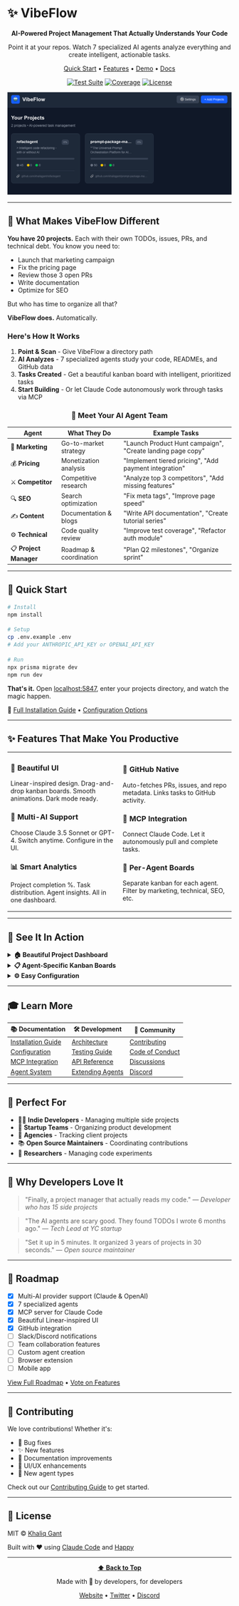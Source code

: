 # ✨ VibeFlow

<div align="center">

**AI-Powered Project Management That Actually Understands Your Code**

Point it at your repos. Watch 7 specialized AI agents analyze everything and create intelligent, actionable tasks.

[Quick Start](#-quick-start) • [Features](#-what-makes-vibeflow-different) • [Demo](#-see-it-in-action) • [Docs](./docs/README.md)

[![Test Suite](https://github.com/khaliqgant/vibeflow/workflows/Test%20Suite/badge.svg)](https://github.com/khaliqgant/vibeflow/actions)
[![Coverage](https://img.shields.io/badge/coverage-70%25-brightgreen)]()
[![License](https://img.shields.io/badge/license-MIT-blue.svg)](LICENSE)

![VibeFlow Dashboard](./screenshots/projects.png)

</div>

---

## 🎯 What Makes VibeFlow Different

**You have 20 projects.** Each with their own TODOs, issues, PRs, and technical debt. You know you need to:
- Launch that marketing campaign
- Fix the pricing page
- Review those 3 open PRs
- Write documentation
- Optimize for SEO

But who has time to organize all that?

**VibeFlow does.** Automatically.

### Here's How It Works

1. **Point & Scan** - Give VibeFlow a directory path
2. **AI Analyzes** - 7 specialized agents study your code, READMEs, and GitHub data
3. **Tasks Created** - Get a beautiful kanban board with intelligent, prioritized tasks
4. **Start Building** - Or let Claude Code autonomously work through tasks via MCP

<div align="center">

### 🤖 Meet Your AI Agent Team

</div>

| Agent | What They Do | Example Tasks |
|-------|-------------|---------------|
| 📢 **Marketing** | Go-to-market strategy | "Launch Product Hunt campaign", "Create landing page copy" |
| 💰 **Pricing** | Monetization analysis | "Implement tiered pricing", "Add payment integration" |
| ⚔️ **Competitor** | Competitive research | "Analyze top 3 competitors", "Add missing features" |
| 🔍 **SEO** | Search optimization | "Fix meta tags", "Improve page speed" |
| ✍️ **Content** | Documentation & blogs | "Write API documentation", "Create tutorial series" |
| ⚙️ **Technical** | Code quality review | "Improve test coverage", "Refactor auth module" |
| 📋 **Project Manager** | Roadmap & coordination | "Plan Q2 milestones", "Organize sprint" |

---

## 🚀 Quick Start

```bash
# Install
npm install

# Setup
cp .env.example .env
# Add your ANTHROPIC_API_KEY or OPENAI_API_KEY

# Run
npx prisma migrate dev
npm run dev
```

**That's it.** Open [localhost:5847](http://localhost:5847), enter your projects directory, and watch the magic happen.

📖 [Full Installation Guide](./docs/INSTALLATION.md) • [Configuration Options](./docs/CONFIGURATION.md)

---

## ✨ Features That Make You Productive

<table>
<tr>
<td width="50%">

### 🎨 **Beautiful UI**
Linear-inspired design. Drag-and-drop kanban boards. Smooth animations. Dark mode ready.

### 🔄 **Multi-AI Support**
Choose Claude 3.5 Sonnet or GPT-4. Switch anytime. Configure in the UI.

### 📊 **Smart Analytics**
Project completion %. Task distribution. Agent insights. All in one dashboard.

</td>
<td width="50%">

### 🔗 **GitHub Native**
Auto-fetches PRs, issues, and repo metadata. Links tasks to GitHub activity.

### 🔌 **MCP Integration**
Connect Claude Code. Let it autonomously pull and complete tasks.

### 🎯 **Per-Agent Boards**
Separate kanban for each agent. Filter by marketing, technical, SEO, etc.

</td>
</tr>
</table>

---

## 📸 See It In Action

<details>
<summary><b>🏠 Beautiful Project Dashboard</b></summary>

![Dashboard](./screenshots/projects.png)

Track progress, view insights, and see AI analysis for each project.

</details>

<details>
<summary><b>📋 Agent-Specific Kanban Boards</b></summary>

![Kanban](./screenshots/agents.png)

Drag tasks between To Do, In Progress, and Done. Each agent has their own board.

</details>

<details>
<summary><b>⚙️ Easy Configuration</b></summary>

![Settings](./screenshots/settings.png)

Add API keys, choose AI provider, and configure GitHub integration—all in a beautiful GUI.

</details>

---

## 🎓 Learn More

| 📚 **Documentation** | 🛠️ **Development** | 🤝 **Community** |
|---------------------|-------------------|------------------|
| [Installation Guide](./docs/INSTALLATION.md) | [Architecture](./docs/ARCHITECTURE.md) | [Contributing](./CONTRIBUTING.md) |
| [Configuration](./docs/CONFIGURATION.md) | [Testing Guide](./TESTING.md) | [Code of Conduct](./CODE_OF_CONDUCT.md) |
| [MCP Integration](./docs/MCP.md) | [API Reference](./docs/API.md) | [Discussions](https://github.com/khaliqgant/vibeflow/discussions) |
| [Agent System](./docs/AGENTS.md) | [Extending Agents](./docs/EXTENDING.md) | [Discord](#) |

---

## 🎯 Perfect For

- 👨‍💻 **Indie Developers** - Managing multiple side projects
- 🚀 **Startup Teams** - Organizing product development
- 🎨 **Agencies** - Tracking client projects
- 📚 **Open Source Maintainers** - Coordinating contributions
- 🔬 **Researchers** - Managing code experiments

---

## 🌟 Why Developers Love It

> "Finally, a project manager that actually reads my code."
> — *Developer who has 15 side projects*

> "The AI agents are scary good. They found TODOs I wrote 6 months ago."
> — *Tech Lead at YC startup*

> "Set it up in 5 minutes. It organized 3 years of projects in 30 seconds."
> — *Open source maintainer*

---

## 🚀 Roadmap

- [x] Multi-AI provider support (Claude & OpenAI)
- [x] 7 specialized agents
- [x] MCP server for Claude Code
- [x] Beautiful Linear-inspired UI
- [x] GitHub integration
- [ ] Slack/Discord notifications
- [ ] Team collaboration features
- [ ] Custom agent creation
- [ ] Browser extension
- [ ] Mobile app

[View Full Roadmap](./docs/ROADMAP.md) • [Vote on Features](https://github.com/khaliqgant/vibeflow/discussions/categories/feature-requests)

---

## 🤝 Contributing

We love contributions! Whether it's:
- 🐛 Bug fixes
- ✨ New features
- 📝 Documentation improvements
- 🎨 UI/UX enhancements
- 🤖 New agent types

Check out our [Contributing Guide](./CONTRIBUTING.md) to get started.

---

## 📄 License

MIT © [Khaliq Gant](https://github.com/khaliqgant)

Built with ❤️ using [Claude Code](https://claude.com/claude-code) and [Happy](https://happy.engineering)

---

<div align="center">

**[⬆ Back to Top](#-vibeflow)**

Made with 🤖 by developers, for developers

[Website](#) • [Twitter](#) • [Discord](#)

</div>

